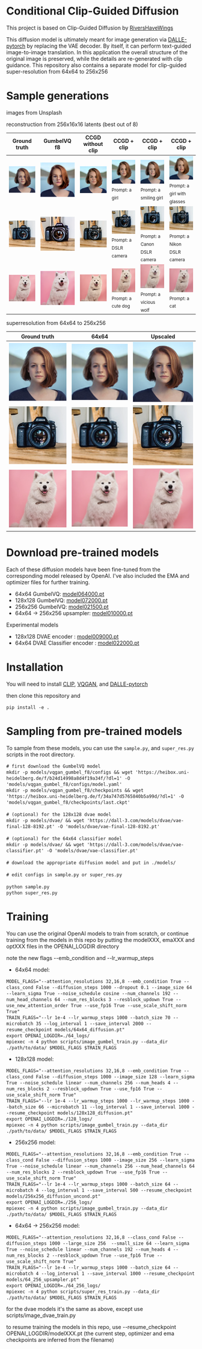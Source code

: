 # Conditional Clip-Guided Diffusion

This project is based on Clip-Guided Diffusion by [RiversHaveWings](https://twitter.com/RiversHaveWings)

This diffusion model is ultimately meant for image generation via [DALLE-pytorch](https://github.com/lucidrains/DALLE-pytorch/) by replacing the VAE decoder. By itself, it can perform text-guided image-to-image translation. In this application the overall structure of the original image is preserved, while the details are re-generated with clip guidance. This repository also contains a separate model for clip-guided super-resolution from 64x64 to 256x256

# Sample generations

images from Unsplash

reconstruction from 256x16x16 latents (best out of 8)

| Ground truth | GumbelVQ f8 | CCGD without clip | CCGD + clip | CCGD + clip | CCGD + clip |
| --- | --- | --- | --- | --- | --- |
| <img src="./images/1-ground.png"></img> | <img src="./images/1-gumbel.png"></img> | <img src="./images/1-ccgd-noclip.png"></img> | <img src="./images/1-ccgd-clip-1.png"></img><br /><sub>Prompt: a girl</sub> | <img src="./images/1-ccgd-clip-2.png"></img><br /><sub>Prompt: a smiling girl</sub> | <img src="./images/1-ccgd-clip-3.png"></img><br /><sub>Prompt: a girl with glasses</sub> |
| <img src="./images/2-ground.png"></img> | <img src="./images/2-gumbel.png"></img> | <img src="./images/2-ccgd-noclip.png"></img> | <img src="./images/2-ccgd-clip-1.png"></img><br /><sub>Prompt: a DSLR camera</sub> | <img src="./images/2-ccgd-clip-2.png"></img><br /><sub>Prompt: a Canon DSLR camera</sub> | <img src="./images/2-ccgd-clip-3.png"></img><br /><sub>Prompt: a Nikon DSLR camera </sub> |
| <img src="./images/3-ground.png"></img> | <img src="./images/3-gumbel.png"></img> | <img src="./images/3-ccgd-noclip.png"></img> | <img src="./images/3-ccgd-clip-1.png"></img><br /><sub>Prompt: a cute dog</sub> | <img src="./images/3-ccgd-clip-2.png"></img><br /><sub>Prompt: a vicious wolf</sub> | <img src="./images/3-ccgd-clip-3.png"></img><br /><sub>Prompt: a cat </sub> |

superresolution from 64x64 to 256x256

| Ground truth | 64x64 | Upscaled |
| --- | --- | --- |
| <img src="./images/1-ground.png"></img> | <img src="./images/1-64x64.png"></img> | <img src="./images/1-upscaled.png"></img> |
| <img src="./images/2-ground.png"></img> | <img src="./images/2-64x64.png"></img> | <img src="./images/2-upscaled.png"></img> |
| <img src="./images/3-ground.png"></img> | <img src="./images/3-64x64.png"></img> | <img src="./images/3-upscaled.png"></img> |

# Download pre-trained models

Each of these diffusion models have been fine-tuned from the corresponding model released by OpenAI. I've also included the EMA and optimizer files for further training.

 * 64x64 GumbelVQ: [model064000.pt](https://dall-3.com/models/guided-diffusion/64/)
 * 128x128 GumbelVQ: [model072000.pt](https://dall-3.com/models/guided-diffusion/128/)
 * 256x256 GumbelVQ: [model021500.pt](https://dall-3.com/models/guided-diffusion/256/)
 * 64x64 -&gt; 256x256 upsampler: [model010000.pt](https://dall-3.com/models/guided-diffusion/64_256/)

Experimental models
 * 128x128 DVAE encoder : [model009000.pt](https://dall-3.com/models/guided-diffusion/128dvae/)
 * 64x64 DVAE Classifier encoder : [model022000.pt](https://dall-3.com/models/guided-diffusion/64dvae/)

# Installation

You will need to install [CLIP](https://github.com/openai/CLIP), [VQGAN](https://github.com/CompVis/taming-transformers), and [DALLE-pytorch](https://github.com/lucidrains/DALLE-pytorch/)

then clone this repository and
```
pip install -e .
```

# Sampling from pre-trained models

To sample from these models, you can use the `sample.py`, and `super_res.py` scripts in the root directory.


```
# first download the GumbelVQ model
mkdir -p models/vqgan_gumbel_f8/configs && wget 'https://heibox.uni-heidelberg.de/f/b24d14998a8d4f19a34f/?dl=1' -O 'models/vqgan_gumbel_f8/configs/model.yaml' 
mkdir -p models/vqgan_gumbel_f8/checkpoints && wget 'https://heibox.uni-heidelberg.de/f/34a747d5765840b5a99d/?dl=1' -O 'models/vqgan_gumbel_f8/checkpoints/last.ckpt' 

# (optional) for the 128x128 dvae model
mkdir -p models/dvae/ && wget 'https://dall-3.com/models/dvae/vae-final-128-8192.pt' -O 'models/dvae/vae-final-128-8192.pt' 

# (optional) for the 64x64 classifier model
mkdir -p models/dvae/ && wget 'https://dall-3.com/models/dvae/vae-classifier.pt' -O 'models/dvae/vae-classifier.pt' 

# download the appropriate diffusion model and put in ./models/

# edit configs in sample.py or super_res.py

python sample.py
python super_res.py
```

# Training

You can use the original OpenAI models to train from scratch, or continue training from the models in this repo by putting the modelXXX, emaXXX and optXXX files in the OPENAI_LOGDIR directory

note the new flags --emb_condition and --lr_warmup_steps


 * 64x64 model:

```
MODEL_FLAGS="--attention_resolutions 32,16,8 --emb_condition True --class_cond False --diffusion_steps 1000 --dropout 0.1 --image_size 64 --learn_sigma True --noise_schedule cosine --num_channels 192 --num_head_channels 64 --num_res_blocks 3 --resblock_updown True --use_new_attention_order True --use_fp16 True --use_scale_shift_norm True"
TRAIN_FLAGS="--lr 1e-4 --lr_warmup_steps 1000 --batch_size 70 --microbatch 35 --log_interval 1 --save_interval 2000 --resume_checkpoint models/64x64_diffusion.pt"
export OPENAI_LOGDIR=./64_logs/
mpiexec -n 4 python scripts/image_gumbel_train.py --data_dir ./path/to/data/ $MODEL_FLAGS $TRAIN_FLAGS
```

 * 128x128 model:

```
MODEL_FLAGS="--attention_resolutions 32,16,8 --emb_condition True --class_cond False --diffusion_steps 1000 --image_size 128 --learn_sigma True --noise_schedule linear --num_channels 256 --num_heads 4 --num_res_blocks 2 --resblock_updown True --use_fp16 True --use_scale_shift_norm True"
TRAIN_FLAGS="--lr 1e-4 --lr_warmup_steps 1000 --lr_warmup_steps 1000 --batch_size 66 --microbatch 11 --log_interval 1 --save_interval 1000 --resume_checkpoint models/128x128_diffusion.pt"
export OPENAI_LOGDIR=./128_logs/
mpiexec -n 4 python scripts/image_gumbel_train.py --data_dir ./path/to/data/ $MODEL_FLAGS $TRAIN_FLAGS
```

 * 256x256 model:

```
MODEL_FLAGS="--attention_resolutions 32,16,8 --emb_condition True --class_cond False --diffusion_steps 1000 --image_size 256 --learn_sigma True --noise_schedule linear --num_channels 256 --num_head_channels 64 --num_res_blocks 2 --resblock_updown True --use_fp16 True --use_scale_shift_norm True"
TRAIN_FLAGS="--lr 1e-4 --lr_warmup_steps 1000 --batch_size 64 --microbatch 4 --log_interval 1 --save_interval 500 --resume_checkpoint models/256x256_diffusion_uncond.pt"
export OPENAI_LOGDIR=./256_logs/
mpiexec -n 4 python scripts/image_gumbel_train.py --data_dir ./path/to/data/ $MODEL_FLAGS $TRAIN_FLAGS
```

 * 64x64 -&gt; 256x256 model:

```
MODEL_FLAGS="--attention_resolutions 32,16,8 --class_cond False --diffusion_steps 1000 --large_size 256  --small_size 64 --learn_sigma True --noise_schedule linear --num_channels 192 --num_heads 4 --num_res_blocks 2 --resblock_updown True --use_fp16 True --use_scale_shift_norm True"
TRAIN_FLAGS="--lr 1e-4 --lr_warmup_steps 1000 --batch_size 64 --microbatch 4 --log_interval 1 --save_interval 1000 --resume_checkpoint models/64_256_upsampler.pt"
export OPENAI_LOGDIR=./64_256_logs/
mpiexec -n 4 python scripts/super_res_train.py --data_dir ./path/to/data/ $MODEL_FLAGS $TRAIN_FLAGS
```

for the dvae models it's the same as above, except use scripts/image_dvae_train.py

to resume training the models in this repo, use --resume_checkpoint OPENAI_LOGDIR/modelXXX.pt (the current step, optimizer and ema checkpoints are inferred from the filename)
